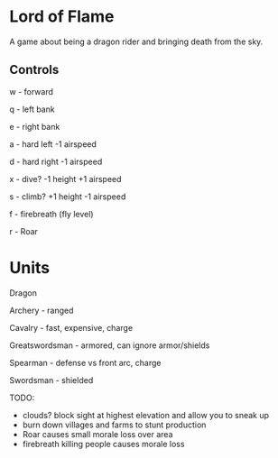 # Lord of Flame
A game about being a dragon rider and bringing death from the sky.


## Controls
w - forward

q - left bank

e - right bank

a - hard left -1 airspeed

d - hard right -1 airspeed

x - dive? -1 height +1 airspeed

s - climb? +1 height -1 airspeed

f - firebreath (fly level)

r - Roar

# Units

Dragon

Archery - ranged

Cavalry - fast, expensive, charge

Greatswordsman - armored, can ignore armor/shields

Spearman - defense vs front arc, charge

Swordsman - shielded


TODO:
* clouds? block sight at highest elevation and allow you to sneak up
* burn down villages and farms to stunt production
* Roar causes small morale loss over area
* firebreath killing people causes morale loss
